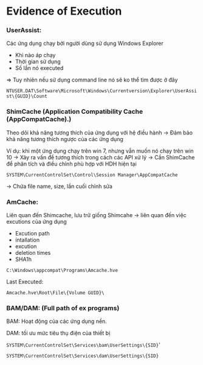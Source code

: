 # Evidence of Execution

### **UserAssist:**

Các ứng dụng chạy bởi người dùng sử dụng Windows Explorer 

- Khi nào áp chạy
- Thời gian sử dụng
- Số lần nó executed

⇒ Tuy nhiên nếu sử dụng command line nó sẽ ko thể tìm được ở đây

`NTUSER.DAT\Software\Microsoft\Windows\Currentversion\Explorer\UserAssist\{GUID}\Count`

### **ShimCache (Application Compatibility Cache (AppCompatCache).)**

Theo dõi khả năng tương thích của ứng dụng với hệ điều hành → Đảm bảo khả năng tương thích ngược của các ứng dụng 

Ví dụ: khi một ứng dụng chạy trên win 7, nhưng vẫn muốn nó chạy trên win 10 → Xảy ra vấn đề tương thích trong cách các API xử lý → Cần ShimCache để phân tích và điều chỉnh phù hợp với HDH hiện tại

`SYSTEM\CurrentControlSet\Control\Session Manager\AppCompatCache`

→ Chứa file name, size, lần cuối chỉnh sửa 

### **AmCache:**

Liên quan đến Shimcache, lưu trữ giống Shimcahe → liên quan đến việc excutions của ứng dụng 

- Excution path
- íntallation
- excution
- deletion times
- SHA1h

`C:\Windows\appcompat\Programs\Amcache.hve`

Last Executed:

`Amcache.hve\Root\File\{Volume GUID}\`

### **BAM/DAM: (Full path of ex programs)**

BAM: Hoạt động của các ứng dụng nền. 

DAM: tối ưu mức tiêu thụ điện của thiết bị

`SYSTEM\CurrentControlSet\Services\bam\UserSettings\{SID}`'

`SYSTEM\CurrentControlSet\Services\dam\UserSettings\{SID}`
